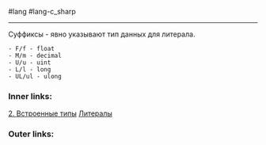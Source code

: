 #lang #lang-c_sharp 

---
Суффиксы - явно указывают тип данных для литерала.

```
- F/f - float
- M/m - decimal
- U/u - uint
- L/l - long
- UL/ul - ulong
```

### Inner links:
[2. Встроенные типы](1.%20Languages/C-sharp/0.%20Введение/1.%20Типы%20данных/2.%20Встроенные%20типы.md)
[Литералы](1.%20Languages/C-sharp/0.%20Введение/1.%20Типы%20данных/Литералы.md)

### Outer links:
